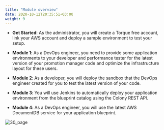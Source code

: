 ```yaml
---
title: "Module overview"
date: 2020-10-12T20:35:51+03:00
weight: 9
---
```


* __Get Started__: As the administrator, you will create a Torque free account, link your AWS account and deploy a sample environment to test your setup.

* __Module 1__: As a DevOps engineer, you need to provide some application environments to your developer and performance tester for the latest version of your promotion manager code and optimize the infrastructure layout for these users.

* __Module 2__: As a developer, you will deploy the sandbox that the DevOps engineer created for you to test the latest version of your code.

* __Module 3__: You will use Jenkins to automatically deploy your application environment from the blueprint catalog using the Colony REST API.

* __Module 4__: As a DevOps engineer, you will use the latest AWS DocumentDB service for your application blueprint.

 ![30_page](/images/intro/moduleoverview.png)
